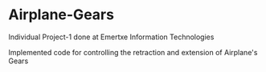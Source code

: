 # Airplane-Gears
Individual Project-1 done at Emertxe Information Technologies

Implemented code for controlling the retraction and extension of Airplane's Gears
